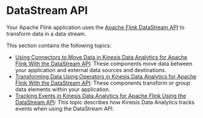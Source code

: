 # DataStream API<a name="how-datastream"></a>

Your Apache Flink application uses the [ Apache Flink DataStream API](https://nightlies.apache.org/flink/flink-docs-release-1.15/dev/datastream_api.html) to transform data in a data stream\. 

This section contains the following topics:
+ [Using Connectors to Move Data in Kinesis Data Analytics for Apache Flink With the DataStream API](how-connectors.md): These components move data between your application and external data sources and destinations\.
+ [Transforming Data Using Operators in Kinesis Data Analytics for Apache Flink With the DataStream API](how-operators.md): These components transform or group data elements within your application\.
+ [Tracking Events in Kinesis Data Analytics for Apache Flink Using the DataStream API](how-time.md): This topic describes how Kinesis Data Analytics tracks events when using the DataStream API\.